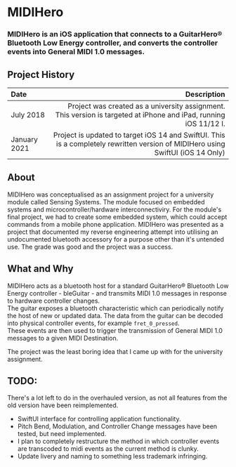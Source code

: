 # MIDIHero
### MIDIHero is an iOS application that connects to a GuitarHero® Bluetooth Low Energy controller, and converts the controller events into General MIDI 1.0 messages.

## Project History

| Date          | Description                                                                                                                    |
|:------------- | ------------------------------------------------------------------------------------------------------------------------------:|
| July 2018     | Project was created as a university assignment. This version is targeted at iPhone and iPad, running iOS 11/12 I.              |
| January 2021  | Project is updated to target iOS 14 and SwiftUI. This is a completely rewritten version of MIDIHero using SwiftUI (iOS 14 Only)|

## About
MIDIHero was conceptualised as an assignment project for a university module called Sensing Systems. The module focused on embedded systems and microcontroller/hardware interconnectiviry.
For the module's final project, we had to create some embedded system, which could accept commands from a mobile phone application.
MIDIHero was presented as a project that documented my reverse engineering attempt into utilising an undocumented bluetooth accessory for a purpose other than it's untended use.
The grade was good and the project was a success.

## What and Why
MIDIHero acts as a bluetooth host for a standard GuitarHero® Bluetooth Low Energy controller - bleGuitar - and transmits MIDI 1.0 messages in response to hardware controller changes.  
The guitar exposes a bluetooth characteristic which can periodically notify the host of new or updated data.
The data from the guitar can be decoded into physical controller events, for example `fret_0_pressed`.  
These events are then used to trigger the transmission of General MIDI 1.0 messages to a given MIDI Destination.  

The project was the least boring idea that I came up with for the university assignment.

## TODO:
There's a lot left to do in the overhauled version, as not all features from the old version have been reimplemented.
* SwiftUI interface for controlling application functionality.
* Pitch Bend, Modulation, and Controller Change messages have been tested, but need implemented.
* I plan to completely restructure the method in which controller events are transcoded to midi events as the current method is clunky.
* Update livery and naming to something less trademark infringing.
